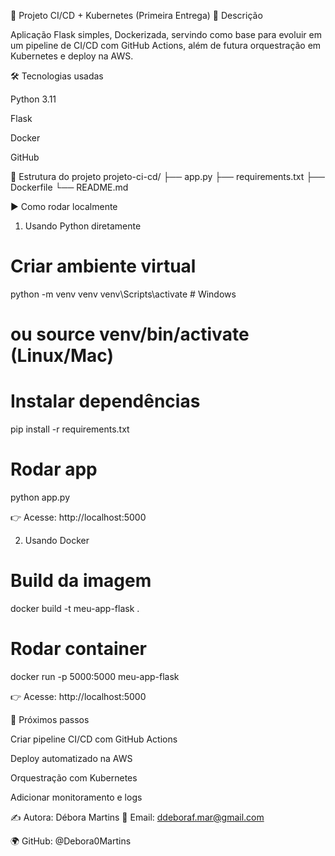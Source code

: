 🚀 Projeto CI/CD + Kubernetes (Primeira Entrega)
📌 Descrição

Aplicação Flask simples, Dockerizada, servindo como base para evoluir em um pipeline de CI/CD com GitHub Actions, além de futura orquestração em Kubernetes e deploy na AWS.

🛠️ Tecnologias usadas

Python 3.11

Flask

Docker

GitHub

📂 Estrutura do projeto
projeto-ci-cd/
├── app.py
├── requirements.txt
├── Dockerfile
└── README.md

▶️ Como rodar localmente
1. Usando Python diretamente
# Criar ambiente virtual
python -m venv venv
venv\Scripts\activate  # Windows
# ou source venv/bin/activate (Linux/Mac)

# Instalar dependências
pip install -r requirements.txt

# Rodar app
python app.py


👉 Acesse: http://localhost:5000

2. Usando Docker
# Build da imagem
docker build -t meu-app-flask .

# Rodar container
docker run -p 5000:5000 meu-app-flask


👉 Acesse: http://localhost:5000

🎯 Próximos passos

 Criar pipeline CI/CD com GitHub Actions

 Deploy automatizado na AWS

 Orquestração com Kubernetes

 Adicionar monitoramento e logs

✍️ Autora: Débora Martins
📧 Email: ddeboraf.mar@gmail.com

🌍 GitHub: @Debora0Martins
